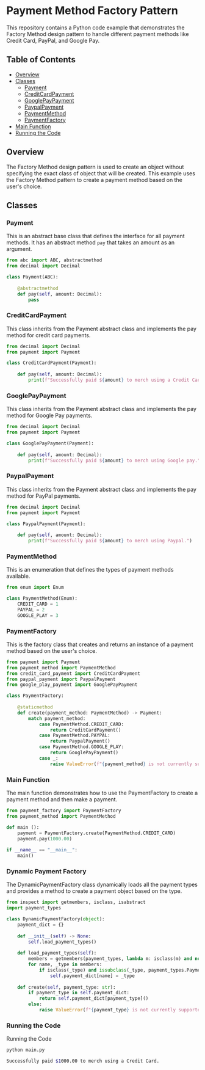 # Payment Method Factory Pattern

This repository contains a Python code example that demonstrates the Factory Method design pattern to handle different payment methods like Credit Card, PayPal, and Google Pay.

## Table of Contents

- [Overview](#overview)
- [Classes](#classes)
  - [Payment](#payment)
  - [CreditCardPayment](#creditcardpayment)
  - [GooglePayPayment](#googlepaypayment)
  - [PaypalPayment](#paypalpayment)
  - [PaymentMethod](#paymentmethod)
  - [PaymentFactory](#paymentfactory)
- [Main Function](#main-function)
- [Running the Code](#running-the-code)

## Overview

The Factory Method design pattern is used to create an object without specifying the exact class of object that will be created. This example uses the Factory Method pattern to create a payment method based on the user's choice.

## Classes

### Payment

This is an abstract base class that defines the interface for all payment methods. It has an abstract method `pay` that takes an amount as an argument.

```python
from abc import ABC, abstractmethod
from decimal import Decimal

class Payment(ABC):
    
    @abstractmethod
    def pay(self, amount: Decimal):
        pass
```

### CreditCardPayment
This class inherits from the Payment abstract class and implements the pay method for credit card payments.

```python
from decimal import Decimal
from payment import Payment

class CreditCardPayment(Payment):
    
    def pay(self, amount: Decimal):
        print(f"Successfully paid ${amount} to merch using a Credit Card.")
```

### GooglePayPayment
This class inherits from the Payment abstract class and implements the pay method for Google Pay payments.

```python
from decimal import Decimal
from payment import Payment

class GooglePayPayment(Payment):
    
    def pay(self, amount: Decimal):
        print(f"Successfully paid ${amount} to merch using Google pay.")
```

### PaypalPayment
This class inherits from the Payment abstract class and implements the pay method for PayPal payments.

```python
from decimal import Decimal
from payment import Payment

class PaypalPayment(Payment):
    
    def pay(self, amount: Decimal):
        print(f"Successfully paid ${amount} to merch using Paypal.")

```

### PaymentMethod
This is an enumeration that defines the types of payment methods available.
```python
from enum import Enum

class PaymentMethod(Enum):
    CREDIT_CARD = 1
    PAYPAL = 2
    GOOGLE_PLAY = 3

```

### PaymentFactory
This is the factory class that creates and returns an instance of a payment method based on the user's choice.

```python
from payment import Payment
from payment_method import PaymentMethod
from credit_card_payment import CreditCardPayment
from paypal_payment import PaypalPayment
from google_play_payment import GooglePayPayment

class PaymentFactory:
    
    @staticmethod
    def create(payment_method: PaymentMethod) -> Payment:
        match payment_method:
            case PaymentMethod.CREDIT_CARD:
                return CreditCardPayment()
            case PaymentMethod.PAYPAL:
                return PaypalPayment()
            case PaymentMethod.GOOGLE_PLAY:
                return GooglePayPayment()
            case _:
                raise ValueError(f"{payment_method} is not currently supported.")
```

### Main Function 
The main function demonstrates how to use the PaymentFactory to create a payment method and then make a payment.


```python
from payment_factory import PaymentFactory
from payment_method import PaymentMethod

def main ():
    payment = PaymentFactory.create(PaymentMethod.CREDIT_CARD)
    payment.pay(1000.00)
    
if __name__ == "__main__":
    main()

```

### Dynamic Payment Factory
The DynamicPaymentFactory class dynamically loads all the payment types and provides a method to create a payment object based on the type.

```python
from inspect import getmembers, isclass, isabstract
import payment_types

class DynamicPaymentFactory(object):
    payment_dict = {}
    
    def __init__(self) -> None:
        self.load_payment_types()
    
    def load_payment_types(self):
        members = getmembers(payment_types, lambda m: isclass(m) and not isabstract(m))
        for name, _type in members:
            if isclass(_type) and issubclass(_type, payment_types.Payment):
                self.payment_dict[name] = _type
    
    def create(self, payment_type: str):
        if payment_type in self.payment_dict:
            return self.payment_dict[payment_type]()
        else:
            raise ValueError(f"{payment_type} is not currently supported")

```

### Running the Code
Running the Code
```python
python main.py
```

```bash
Successfully paid $1000.00 to merch using a Credit Card.
```